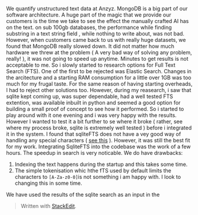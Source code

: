 We quantify unstructured text data at Anzyz. 
MongoDB is a big part of our software architecture. A huge part of the magic that we provide our customers is the time we take to see the effect the manually crafted AI has on the text. on sub 100gb databases, the performance while finding substring in a text string field , while nothing to write about, was not bad. However, when customers came back to us with really huge datasets, we found that MongoDB really slowed down. It did not matter how much hardware we threw at the problem ( A very bad way of solving any problem, really! ), it was not going to speed up anytime.
Minutes to get results is not acceptable to me. So i slowly started to research options for Full Text Search (FTS). One of the first to be rejected was Elastic Search. Changes in the arcitecture and a starting RAM consumption for a little over 1GB was too much for my frugal taste. For the same reason of having starting overheads, I had to reject other solutions too. However, during my reasearch, i saw that sqlite kept coming up, was super dependable, had a well tested FTS extention, was available inbuilt in python and seemed a good option for building a small proof of concept to see how it performed. So i started to play around with it one evening and i was very happy with the results. However I wanted to test it a bit further to se where it broke ( rather, see where my process broke, sqlite is extremely well tested ) before i integrated it in the system. I found that sqliteFTS does not have a vey good way of handling any special characters ( [see this](https://stackoverflow.com/a/28996203) ). However, it was still the best fit for my work. Integrating SqliteFTS into the codebase was the work of a few hours. The speedup in search is very noticable.
We do have drawbacks:
1. Indexing the text happens during the startup and this takes some time.
2. The simple tokenisation whic hthe fTS used by default limits the characters to `[A-Za-z0-0]`is not something i am happy with. I look to changing this in some time.

We have used the results of the sqlite search as an input in the 
> Written with [StackEdit](https://stackedit.io/).
<!--stackedit_data:
eyJoaXN0b3J5IjpbLTE5NjY5MDkxODksNDkyMzI2MDAxLC0zND
Q0NjUyOSwxOTk0OTg5NjA2LDE2ODE5OTI1OTgsMjA2NjIzMDI1
OSwtNTIyNTA4OTkwLDE3MzEyODgzMTcsMzI2NTg4MzgsLTE5ND
EyMDUyMDksLTM3MjEyNDE1MSwyMjU3OTA5MjYsNzMwOTk4MTE2
XX0=
-->